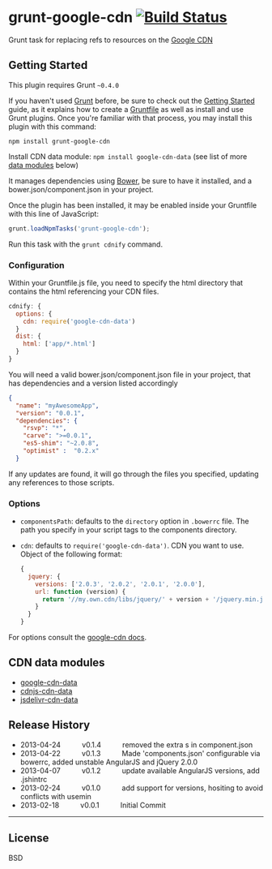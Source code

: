 # grunt-google-cdn [![Build Status](https://travis-ci.org/btford/grunt-google-cdn.png)](https://travis-ci.org/btford/grunt-google-cdn)
 Grunt task for replacing refs to resources on the [Google CDN](https://developers.google.com/speed/libraries/devguide)

## Getting Started
This plugin requires Grunt `~0.4.0`

If you haven't used [Grunt](http://gruntjs.com/) before, be sure to check out the [Getting Started](http://gruntjs.com/getting-started) guide, as it explains how to create a [Gruntfile](http://gruntjs.com/sample-gruntfile) as well as install and use Grunt plugins. Once you're familiar with that process, you may install this plugin with this command:

```shell
npm install grunt-google-cdn
```

Install CDN data module: `npm install google-cdn-data` (see list of more [data modules](#cdn-data-modules) below)

It manages dependencies using [Bower](http://bower.io/), be sure to have it installed, and a bower.json/component.json in your project.


Once the plugin has been installed, it may be enabled inside your Gruntfile with this line of JavaScript:

```js
grunt.loadNpmTasks('grunt-google-cdn');
```

Run this task with the `grunt cdnify` command.

### Configuration

Within your Gruntfile.js file, you need to specify the html directory that contains the html referencing your CDN files.

```js
cdnify: {
  options: {
    cdn: require('google-cdn-data')
  }
  dist: {
    html: ['app/*.html']
  }
}
```
You will need a valid bower.json/component.json file in your project, that has dependencies and a version listed accordingly

```json
{
  "name": "myAwesomeApp",
  "version": "0.0.1",
  "dependencies": {
    "rsvp": "*",
    "carve": ">=0.0.1",
    "es5-shim": "~2.0.8",
    "optimist" :  "0.2.x"
  }
```

If any updates are found, it will go through the files you specified, updating any references to those scripts.


### Options

- `componentsPath`: defaults to the `directory` option in `.bowerrc` file. The path you specify in
  your script tags to the components directory.

- `cdn`: defaults to `require('google-cdn-data')`. CDN you want to use. Object of the following format:

  ```javascript
  {
    jquery: {
      versions: ['2.0.3', '2.0.2', '2.0.1', '2.0.0'],
      url: function (version) {
        return '//my.own.cdn/libs/jquery/' + version + '/jquery.min.js';
      }
    }
  }
  ```
For options consult the [google-cdn docs](https://github.com/passy/google-cdn#api).
  
## CDN data modules

- [google-cdn-data](https://github.com/shahata/google-cdn-data)
- [cdnjs-cdn-data](https://github.com/shahata/cdnjs-cdn-data)
- [jsdelivr-cdn-data](https://github.com/shahata/jsdelivr-cdn-data)

## Release History

 * 2013-04-24   v0.1.4   removed the extra s in component.json
 * 2013-04-22   v0.1.3   Made 'components.json' configurable via bowerrc, added unstable AngularJS and jQuery 2.0.0
 * 2013-04-07   v0.1.2   update available AngularJS versions, add .jshintrc
 * 2013-02-24   v0.1.0   add support for versions, hositing to avoid conflicts with usemin
 * 2013-02-18   v0.0.1   Initial Commit

---

## License
BSD
